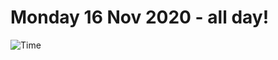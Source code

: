 # Monday 16 Nov 2020 - all day!
![Time](https://github.com/rich-ctm/today/workflows/Time/badge.svg)
